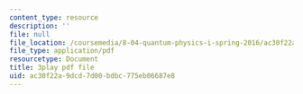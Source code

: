 ```yaml
---
content_type: resource
description: ''
file: null
file_location: /coursemedia/8-04-quantum-physics-i-spring-2016/ac30f22a9dcd7d00bdbc775eb06687e8_0xNmc2tJ-YM.pdf
file_type: application/pdf
resourcetype: Document
title: 3play pdf file
uid: ac30f22a-9dcd-7d00-bdbc-775eb06687e8
---
```

